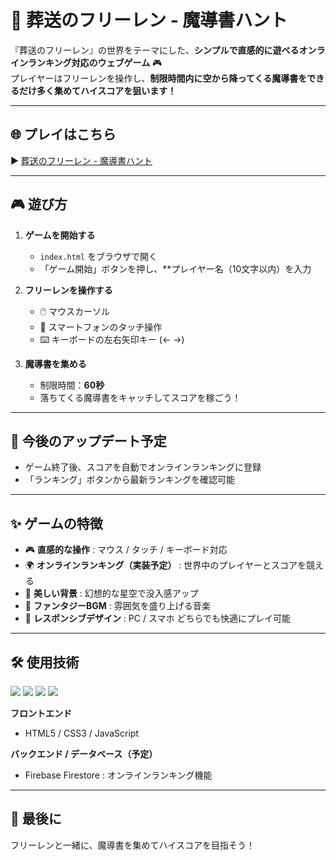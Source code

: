 # 📖 葬送のフリーレン - 魔導書ハント

『葬送のフリーレン』の世界をテーマにした、**シンプルで直感的に遊べるオンラインランキング対応のウェブゲーム** 🎮  
プレイヤーはフリーレンを操作し、**制限時間内に空から降ってくる魔導書をできるだけ多く集めてハイスコアを狙います！**

---

## 🌐 プレイはこちら
▶️ [葬送のフリーレン - 魔導書ハント](https://imshota1009.github.io/Freiren-s-Grimoire-Hunt/)

---

## 🎮 遊び方

1. **ゲームを開始する**
   - `index.html` をブラウザで開く
   - 「ゲーム開始」ボタンを押し、**プレイヤー名（10文字以内）を入力

2. **フリーレンを操作する**
   - 🖱️ マウスカーソル  
   - 📱 スマートフォンのタッチ操作  
   - ⌨️ キーボードの左右矢印キー (← →)

3. **魔導書を集める**
   - 制限時間：**60秒**  
   - 落ちてくる魔導書をキャッチしてスコアを稼ごう！

---

## 🌟 今後のアップデート予定

- ゲーム終了後、スコアを自動でオンラインランキングに登録  
- 「ランキング」ボタンから最新ランキングを確認可能  

---

## ✨ ゲームの特徴

- 🎮 **直感的な操作** : マウス / タッチ / キーボード対応  
- 🌍 **オンラインランキング（実装予定）** : 世界中のプレイヤーとスコアを競える  
- 🌌 **美しい背景** : 幻想的な星空で没入感アップ  
- 🎵 **ファンタジーBGM** : 雰囲気を盛り上げる音楽  
- 📱 **レスポンシブデザイン** : PC / スマホ どちらでも快適にプレイ可能  

---

## 🛠️ 使用技術

<p>
  <img src="https://img.shields.io/badge/HTML5-E34F26?style=for-the-badge&logo=html5&logoColor=white">
  <img src="https://img.shields.io/badge/CSS3-1572B6?style=for-the-badge&logo=css3&logoColor=white">
  <img src="https://img.shields.io/badge/JavaScript-F7DF1E?style=for-the-badge&logo=javascript&logoColor=black">
  <img src="https://img.shields.io/badge/Firebase-FFCA28?style=for-the-badge&logo=firebase&logoColor=black">
</p>

**フロントエンド**  
- HTML5 / CSS3 / JavaScript  

**バックエンド / データベース（予定）**  
- Firebase Firestore : オンラインランキング機能  

---

## 🌸 最後に

フリーレンと一緒に、魔導書を集めてハイスコアを目指そう！  
 

